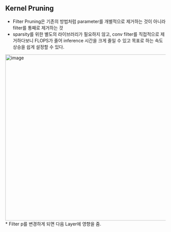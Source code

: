 ## Kernel Pruning

* Filter Pruning은 기존의 방법처럼 parameter를 개별적으로 제거하는 것이 아니라 filter를 통째로 제거하는 것
* sparsity를 위한 별도의 라이브러리가 필요하지 않고, conv filter를 직접적으로 제거하다보니 FLOPS가 줄어 inference 시간을 크게 줄일 수 있고 목표로 하는 속도 상승을 쉽게 설정할 수 있다.

<img width="520" alt="image" src="https://user-images.githubusercontent.com/83739271/210203439-88aeffe8-1ce5-4c64-8734-b035bfbd3ad7.png">
* Filter p를 변경하게 되면 다음 Layer에 영향을 줌. 
